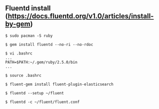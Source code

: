 
## Fluentd install (https://docs.fluentd.org/v1.0/articles/install-by-gem)

```
$ sudo pacman -S ruby

$ gem install fluentd --no-ri --no-rdoc

$ vi .bashrc
...
PATH=$PATH:~/.gem/ruby/2.5.0/bin
...

$ source .bashrc

$ fluent-gem install fluent-plugin-elasticsearch

$ fluentd --setup ~/fluent

$ fluentd -c ~/fluent/fluent.conf
```
